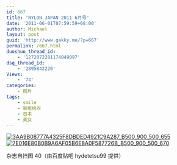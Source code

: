 ```yaml
---
id: 667
title: 'NYLON JAPAN 2011 6月号'
date: '2011-06-01T07:59:59+08:00'
author: Michael
layout: post
guid: 'http://www.gakky.me/?p=667'
permalink: /667.html
duoshuo_thread_id:
    - '1272072281174049097'
dsq_thread_id:
    - '2895842220'
Views:
    - '74'
categories:
    - 图片
tags:
    - smile
    - 新垣结衣
    - 日本
    - 美女
---
```


[![3AA9B08777A4325F8DBDED4921C9A287_B500_900_500_655](http://www.yui-aragaki.org/wp-content/uploads/img/3AA9B08777A4325F8DBDED4921C9A287_B500_900_500_655.jpeg)](http://www.yui-aragaki.org/wp-content/uploads/img/3AA9B08777A4325F8DBDED4921C9A287_B1280_1280_780_1023.jpeg) [![7E016E80B0B9A6AF05B6E8A0F587726B_B500_900_500_670](http://www.yui-aragaki.org/wp-content/uploads/img/7E016E80B0B9A6AF05B6E8A0F587726B_B500_900_500_670.jpeg)](http://www.yui-aragaki.org/wp-content/uploads/img/7E016E80B0B9A6AF05B6E8A0F587726B_B1280_1280_764_1024.jpeg)

杂志自扫图 40（由百度贴吧 hydetetsu99 提供）